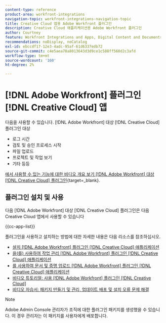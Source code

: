 ```yaml
---
content-type: reference
product-area: workfront-integrations
navigation-topic: workfront-integrations-navigation-topic
title: Creative Cloud 앱용 Adobe Workfront 플러그인
description: Creative Cloud 애플리케이션용 Adobe Workfront 플러그인
author: Courtney
feature: Workfront Integrations and Apps, Digital Content and Documents
recommendations: noDisplay, noCatalog
exl-id: ebccdf17-12e3-4adc-95af-61d6337edb72
source-git-commit: c4e5aea70a8013643d3d9ce1c588ff560d2c3afd
workflow-type: tm+mt
source-wordcount: '160'
ht-degree: 2%

---
```



# [!DNL Adobe Workfront] 플러그인 [!DNL Creative Cloud] 앱

다음을 사용할 수 있습니다. [!DNL Adobe Workfront] 대상 [!DNL Creative Cloud] 플러그인 대상

* 로그 시간
* 검토 및 승인 프로세스 시작
* 파일 업로드
* 프로젝트 및 작업 보기
* 기타 등등

[에서 사용할 수 있는 기능에 대한 비디오 개요 보기 [!DNL Adobe Workfront] 대상 [!DNL Creative Cloud] 플러그인](https://video.tv.adobe.com/v/3418801/){target=_blank}.

## 플러그인 설치 및 사용

다음 [!DNL Adobe Workfront] 대상 [!DNL Creative Cloud] 플러그인은 다음 Creative Cloud 앱에서 사용할 수 있습니다

{{cc-app-list}}

플러그인을 사용하고 설치하는 방법에 대한 자세한 내용은 다음 리소스를 참조하십시오.

* [설치 [!DNL Adobe Workfront] 플러그인 [!DNL Creative Cloud] 애플리케이션](/help/quicksilver/workfront-integrations-and-apps/adobe-workfront-for-creative-cloud/wf-cc-install-toc.md)
* [을(를) 사용하여 작업 관리 [!DNL Adobe Workfront] 플러그인 [!DNL Creative Cloud] 애플리케이션](/help/quicksilver/workfront-integrations-and-apps/adobe-workfront-for-creative-cloud/wf-cc-manage-work-toc.md)
* [를 사용하여 문서 및 증명 업로드 [!DNL Adobe Workfront] 플러그인 [!DNL Creative Cloud] 애플리케이션](/help/quicksilver/workfront-integrations-and-apps/adobe-workfront-for-creative-cloud/wf-cc-docs-proofs-toc.md)
* [비디오 튜토리얼: 사용 [!DNL Adobe Workfront] 플러그인 [!DNL Creative Cloud]](https://experienceleague.adobe.com/docs/workfront-learn/tutorials-workfront/integrations/adobe-creative-cloud/use-adobe-workfront-extensions-for-creative-cloud.html)
* [비디오 자습서: 패키지 만들기 및 관리, 업데이트 배포 및 설치 오류 문제 해결](https://www.youtube.com/watch?v=zzvXNLIBzrc)

>[!NOTE]
>
>Adobe Admin Console 관리자가 조직에 대한 플러그인 패키지를 생성했을 수 있습니다. 이 경우 관리자는 이 패키지를 사용자에게 배포합니다.
